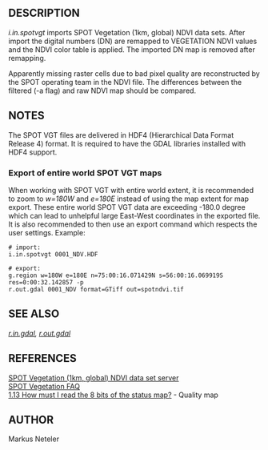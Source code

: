 ## DESCRIPTION

*i.in.spotvgt* imports SPOT Vegetation (1km, global) NDVI data sets.
After import the digital numbers (DN) are remapped to VEGETATION NDVI
values and the NDVI color table is applied. The imported DN map is
removed after remapping.

Apparently missing raster cells due to bad pixel quality are
reconstructed by the SPOT operating team in the NDVI file. The
differences between the filtered (-a flag) and raw NDVI map should be
compared.

## NOTES

The SPOT VGT files are delivered in HDF4 (Hierarchical Data Format
Release 4) format. It is required to have the GDAL libraries installed
with HDF4 support.

### Export of entire world SPOT VGT maps

When working with SPOT VGT with entire world extent, it is recommended
to zoom to *w=180W* and *e=180E* instead of using the map extent for map
export. These entire world SPOT VGT data are exceeding -180.0 degree
which can lead to unhelpful large East-West coordinates in the exported
file. It is also recommended to then use an export command which
respects the user settings. Example:

```
# import:
i.in.spotvgt 0001_NDV.HDF

# export:
g.region w=180W e=180E n=75:00:16.071429N s=56:00:16.069919S res=0:00:32.142857 -p
r.out.gdal 0001_NDV format=GTiff out=spotndvi.tif
```

## SEE ALSO

*[r.in.gdal](r.in.gdal.html), [r.out.gdal](r.out.gdal.html)*

## REFERENCES

[SPOT Vegetation (1km, global) NDVI data set
server](http://free.vgt.vito.be/)\
[SPOT Vegetation FAQ](http://www.vgt.vito.be/faqnew/index.html)\
[1.13 How must I read the 8 bits of the status
map?](http://www.vgt.vito.be/faqnew/) - Quality map

## AUTHOR

Markus Neteler
